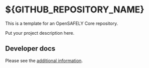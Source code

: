 # ${GITHUB_REPOSITORY_NAME}

This is a template for an OpenSAFELY Core repository.

Put your project description here.

## Developer docs

Please see the [additional information](DEVELOPERS.md).
